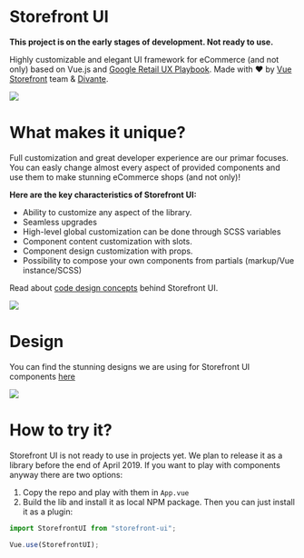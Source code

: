 # Storefront UI

**This project is on the early stages of development. Not ready to use.**

Highly customizable and elegant UI framework for eCommerce (and not only) based on Vue.js and [Google Retail UX Playbook](https://services.google.com/fh/files/events/pdf_retail_ux_playbook.pdf). Made with ❤️ by [Vue Storefront](https://github.com/DivanteLtd/vue-storefront) team & [Divante](https;//divante.co).

![](https://i.ibb.co/7ScVptN/123.png)

# What makes it unique?

Full customization and great developer experience are our primar focuses. You can easly change almost every aspect of provided components and use them to make stunning eCommerce shops (and not only)!

**Here are the key characteristics of Storefront UI:**

- Ability to customize any aspect of the library.
- Seamless upgrades
- High-level global customization can be done through SCSS variables
- Component content customization with slots.
- Component design customization with props.
- Possibility to compose your own components from partials (markup/Vue instance/SCSS)

Read about [code design concepts](https://github.com/DivanteLtd/storefront-ui/blob/master/CONTRIBUTING.md) behind Storefront UI.

![](https://i.ibb.co/VHTcyrw/1234.png)

# Design

You can find the stunning designs we are using for Storefront UI components [here](https://www.figma.com/file/hrwE3VsMBHgdJoS86rVr4W/Desktop-%26-Mobile-Vue-Storefront?node-id=99%3A0)

![](https://i.ibb.co/7SKbz5K/123457.png)

# How to try it?

Storefront UI is not ready to use in projects yet. We plan to release it as a library before the end of April 2019.
If you want to play with components anyway there are two options:

1. Copy the repo and play with them in `App.vue`
2. Build the lib and install it as local NPM package. Then you can just install it as a plugin:

```js
import StorefrontUI from "storefront-ui";

Vue.use(StorefrontUI);
```
